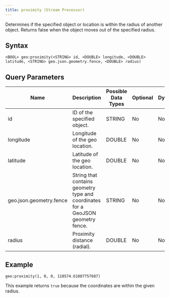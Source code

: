```yaml
---
title: proximity (Stream Processor)
---
```


Determines if the specified object or location is within the radius of another object. Returns false when the object moves out of the specified radius.

## Syntax

    <BOOL> geo:proximity(<STRING> id, <DOUBLE> longitude, <DOUBLE> latitude, <STRING> geo.json.geometry.fence, <DOUBLE> radius)

## Query Parameters

| Name              | Description    | Possible Data Types | Optional | Dynamic |
|-------------------|--------------------------------------|---------------------|----------|---------|
| id  | ID of the specified object.         | STRING       | No       | No     |
| longitude  | Longitude of the geo location.         | DOUBLE       | No       | No     |
| latitude | Latitude of the geo location.                  | DOUBLE              | No      | No     |
| geo.json.geometry.fence         | String that contains geometry type and coordinates for a GeoJSON geometry fence. | STRING                | No      | No     |
| radius          | Proximity distance (radial). | DOUBLE                | No      | No     |

## Example

    geo:proximity(1, 0, 0, 110574.61087757687)

This example returns `true` because the coordinates are within the given radius.
